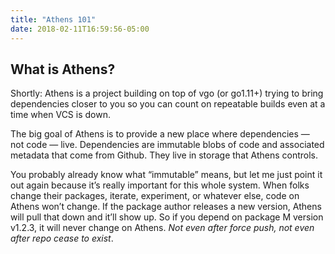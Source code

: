 ```yaml
---
title: "Athens 101"
date: 2018-02-11T16:59:56-05:00
---
```


## What is Athens?

Shortly: Athens is a project building on top of vgo (or go1.11+) trying to bring dependencies closer to you so you can count on repeatable builds even at a time when VCS is down.

The big goal of Athens is to provide a new place where dependencies — not code — live. Dependencies are immutable blobs of code and associated metadata that come from Github. They live in storage that Athens controls.

You probably already know what “immutable” means, but let me just point it out again because it’s really important for this whole system. When folks change their packages, iterate, experiment, or whatever else, code on Athens won’t change. If the package author releases a new version, Athens will pull that down and it’ll show up. So if you depend on package M version v1.2.3, it will never change on Athens. _Not even after force push, not even after repo cease to exist_.